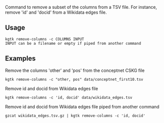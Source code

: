 Command to remove a subset of the columns from a TSV file. For instance, remove 'id' and 'docid' from a Wikidata edges file.

## Usage
```
kgtk remove-columns -c COLUMNS INPUT
INPUT can be a filename or empty if piped from another command
```
## Examples

Remove the columns 'other' and 'pos' from the conceptnet CSKG file
```
kgtk remove-columns -c "other, pos" data/conceptnet_first10.tsv
```

Remove id and docid from Wikidata edges file
```
kgtk remove-columns -c 'id, docid' data/wikidata_edges.tsv
```

Remove id and docid from Wikidata edges file piped from another command

```
gzcat wikidata_edges.tsv.gz | kgtk remove-columns -c 'id, docid'
```

